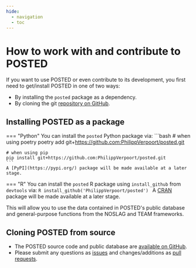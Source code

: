 ```yaml
---
hide:
  - navigation
  - toc
---
```



# How to work with and contribute to POSTED

If you want to use POSTED or even contribute to its development, you first need to get/install POSTED in one of two ways:

* By installing the `posted` package as a dependency.
* By cloning the git [repository on GitHub](https://github.com/PhilippVerpoort/posted.git).


## Installing POSTED as a package

=== "Python"
	You can install the `posted` Python package via:
	```bash
	# when using poetry
	poetry add git+https://github.com:PhilippVerpoort/posted.git

	# when using pip
	pip install git+https://github.com:PhilippVerpoort/posted.git
	```
	A [PyPI](https://pypi.org/) package will be made available at a later stage.
=== "R"
	You can install the `posted` R package using `install_github` from `devtools` via:
	```R
	install_github('PhilippVerpoort/posted')
	```
	A [CRAN](https://cran.r-project.org/) package will be made available at a later stage.

This will allow you to use the data contained in POSTED's public database and general-purpose functions from the NOSLAG and TEAM frameworks.



## Cloning POSTED from source

* The POSTED source code and public database are [available on GitHub](https://github.com/PhilippVerpoort/posted.git).
* Please submit any questions as [issues](https://github.com/PhilippVerpoort/posted/issues) and changes/additions as [pull requests](https://github.com/PhilippVerpoort/posted/pulls).

